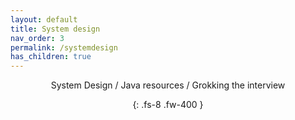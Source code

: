```yaml
---
layout: default
title: System design
nav_order: 3
permalink: /systemdesign
has_children: true
---
```

<div align="center" markdown="1">
System Design / Java resources / Grokking the interview

{: .fs-8 .fw-400 }
</div>
